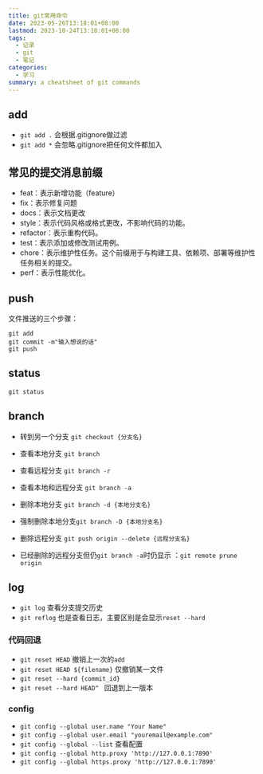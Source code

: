 ```yaml
---
title: git常用命令
date: 2023-05-26T13:18:01+08:00
lastmod: 2023-10-24T13:18:01+08:00
tags:
  - 记录
  - git
  - 笔记
categories:
  - 学习
summary: a cheatsheet of git commands
---
```


## add 
- `git add .` 会根据.gitignore做过滤
- `git add *` 会忽略.gitignore把任何文件都加入

## 常见的提交消息前缀
- feat：表示新增功能（feature）
- fix：表示修复问题
- docs：表示文档更改
- style：表示代码风格或格式更改，不影响代码的功能。
- refactor：表示重构代码。
- test：表示添加或修改测试用例。
- chore：表示维护性任务。这个前缀用于与构建工具、依赖项、部署等维护性任务相关的提交。
- perf：表示性能优化。

## push
文件推送的三个步骤：
```
git add 
git commit -m"输入想说的话"
git push
```

## status 
`git status`

## branch 
- 转到另一个分支 `git checkout {分支名}`

- 查看本地分支 `git branch`
- 查看远程分支 `git branch -r`
- 查看本地和远程分支 `git branch -a`

- 删除本地分支 `git branch -d {本地分支名}`
- 强制删除本地分支`git branch -D {本地分支名}`
- 删除远程分支 `git push origin --delete {远程分支名}`
- 已经删除的远程分支但仍`git branch -a`时仍显示 ：`git remote prune origin`

## log 
- `git log` 查看分支提交历史
- `git reflog` 也是查看日志，主要区别是会显示`reset --hard`

### 代码回退
- `git reset HEAD` 撤销上一次的`add`
- `git reset HEAD ${filename}` 仅撤销某一文件
- `git reset --hard {commit_id}`
- `git reset --hard HEAD^ ` 回退到上一版本

### config
- `git config --global user.name "Your Name"` 
- `git config --global user.email "youremail@example.com"`
- `git config --global --list` 查看配置
- `git config --global http.proxy 'http://127.0.0.1:7890'`
- `git config --global https.proxy 'http://127.0.0.1:7890'`